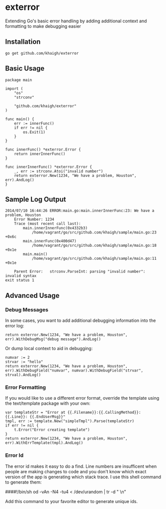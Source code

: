 exterror
=========

Extending Go's basic error handling by adding additional context and formatting to make debugging easier

Installation
------------

	go get github.com/khaigh/exterror


Basic Usage
-----------

	package main
	
	import (
		"os"
		"strconv"
		
		"github.com/khaigh/exterror"
	)
	
	func main() {
		err := innerFunc()
		if err != nil {
			os.Exit(1)
		}
	}
	
	func innerFunc() *exterror.Error {
		return innerInnerFunc()
	}
	
	func innerInnerFunc() *exterror.Error {
		_, err := strconv.Atoi("invalid number")
		return exterror.New(1234, "We have a problem, Houston", err).AndLog()
	}


Sample Log Output
-------------

	2014/07/10 16:44:26 ERROR:main.go:main.innerInnerFunc:23: We have a problem, Houston
		Error Number: 1234
		Trace (most recent call last):
			main.innerInnerFunc(0x4332b3)
				/home/vagrant/go/src/github.com/khaigh/sample/main.go:23 +0x6c
			main.innerFunc(0x400d47)
				/home/vagrant/go/src/github.com/khaigh/sample/main.go:18 +0x1e
			main.main()
				/home/vagrant/go/src/github.com/khaigh/sample/main.go:11 +0x1e
			
		Parent Error:	strconv.ParseInt: parsing "invalid number": invalid syntax
	exit status 1


Advanced Usage
--------------

### Debug Messages

In some cases, you want to add additional debugging information into the error log:

	return exterror.New(1234, "We have a problem, Houston", err).WithDebugMsg("debug message").AndLog()

Or dump local context to aid in debugging:

	numvar := 2
	strvar := "hello"
	return exterror.New(1234, "We have a problem, Houston", err).WithDebugField("numvar", numvar).WithDebugField("strvar", strval).AndLog()

### Error Formatting

If you would like to use a different error format, override the template using the text/template package with your own:

	var templateStr = "Error at {{.Filename}}:{{.CallingMethod}}:{{.Line}}: {{.EndUserMsg}}"
	tmpl, err := template.New("simpleTmpl").Parse(templateStr)
	if err != nil {
		t.Error("Error creating template")
	}
	return exterror.New(1234, "We have a problem, Houston", err).WithErrTemplate(tmpl).AndLog()

### Error Id
The error id makes it easy to do a find.  Line numbers are insufficent when people are making changes to code and you don't know which exact version of the app is generating which stack trace.
I use this shell command to generate them:

####!/bin/sh
	od -vAn -N4 -tu4 < /dev/urandom | tr -d " \n"

Add this command to your favorite editor to generate unique ids.

